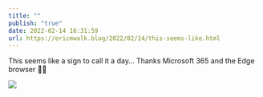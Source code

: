 ```yaml
---
title: ""
publish: "true"
date: 2022-02-14 16:31:59
url: https://ericmwalk.blog/2022/02/14/this-seems-like.html
---
```

This seems like a sign to call it a day… Thanks Microsoft 365 and the Edge browser 🤦‍♂️


![](https://ericmwalk.blog/uploads/2022/c836aae1ae.jpg)